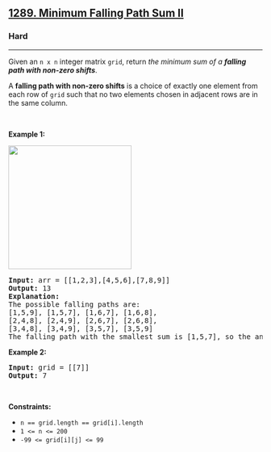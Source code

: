 <h2><a href="https://leetcode.com/problems/minimum-falling-path-sum-ii/">1289. Minimum Falling Path Sum II</a></h2><h3>Hard</h3><hr><div style="user-select: auto;"><p style="user-select: auto;">Given an <code style="user-select: auto;">n x n</code> integer matrix <code style="user-select: auto;">grid</code>, return <em style="user-select: auto;">the minimum sum of a <strong style="user-select: auto;">falling path with non-zero shifts</strong></em>.</p>

<p style="user-select: auto;">A <strong style="user-select: auto;">falling path with non-zero shifts</strong> is a choice of exactly one element from each row of <code style="user-select: auto;">grid</code> such that no two elements chosen in adjacent rows are in the same column.</p>

<p style="user-select: auto;">&nbsp;</p>
<p style="user-select: auto;"><strong class="example" style="user-select: auto;">Example 1:</strong></p>
<img alt="" src="https://assets.leetcode.com/uploads/2021/08/10/falling-grid.jpg" style="width: 244px; height: 245px; user-select: auto;">
<pre style="position: relative; user-select: auto;"><strong style="user-select: auto;">Input:</strong> arr = [[1,2,3],[4,5,6],[7,8,9]]
<strong style="user-select: auto;">Output:</strong> 13
<strong style="user-select: auto;">Explanation:</strong> 
The possible falling paths are:
[1,5,9], [1,5,7], [1,6,7], [1,6,8],
[2,4,8], [2,4,9], [2,6,7], [2,6,8],
[3,4,8], [3,4,9], [3,5,7], [3,5,9]
The falling path with the smallest sum is&nbsp;[1,5,7], so the answer is&nbsp;13.
<div class="open_grepper_editor" title="Edit &amp; Save To Grepper" style="user-select: auto;"></div></pre>

<p style="user-select: auto;"><strong class="example" style="user-select: auto;">Example 2:</strong></p>

<pre style="position: relative; user-select: auto;"><strong style="user-select: auto;">Input:</strong> grid = [[7]]
<strong style="user-select: auto;">Output:</strong> 7
<div class="open_grepper_editor" title="Edit &amp; Save To Grepper" style="user-select: auto;"></div></pre>

<p style="user-select: auto;">&nbsp;</p>
<p style="user-select: auto;"><strong style="user-select: auto;">Constraints:</strong></p>

<ul style="user-select: auto;">
	<li style="user-select: auto;"><code style="user-select: auto;">n == grid.length == grid[i].length</code></li>
	<li style="user-select: auto;"><code style="user-select: auto;">1 &lt;= n &lt;= 200</code></li>
	<li style="user-select: auto;"><code style="user-select: auto;">-99 &lt;= grid[i][j] &lt;= 99</code></li>
</ul>
</div>
